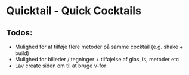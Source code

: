 # Quicktail - Quick Cocktails

## Todos:
- Mulighed for at tilføje flere metoder på samme cocktail (e.g. shake + build)
- Mulighed for billeder / tegninger + tilføjelse af glas, is, metoder etc
- Lav create siden om til at bruge v-for